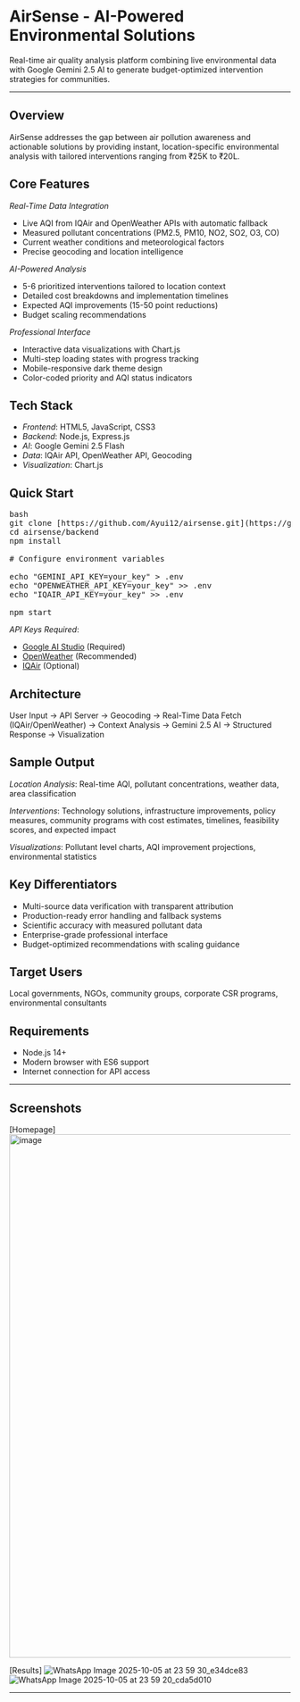 # AirSense - AI-Powered Environmental Solutions

Real-time air quality analysis platform combining live environmental data with Google Gemini 2.5 AI to generate budget-optimized intervention strategies for communities.

---

## Overview

AirSense addresses the gap between air pollution awareness and actionable solutions by providing instant, location-specific environmental analysis with tailored interventions ranging from ₹25K to ₹20L.

## Core Features

*Real-Time Data Integration*
- Live AQI from IQAir and OpenWeather APIs with automatic fallback
- Measured pollutant concentrations (PM2.5, PM10, NO2, SO2, O3, CO)
- Current weather conditions and meteorological factors
- Precise geocoding and location intelligence

*AI-Powered Analysis*
- 5-6 prioritized interventions tailored to location context
- Detailed cost breakdowns and implementation timelines
- Expected AQI improvements (15-50 point reductions)
- Budget scaling recommendations

*Professional Interface*
- Interactive data visualizations with Chart.js
- Multi-step loading states with progress tracking
- Mobile-responsive dark theme design
- Color-coded priority and AQI status indicators

## Tech Stack

- *Frontend*: HTML5, JavaScript, CSS3
- *Backend*: Node.js, Express.js
- *AI*: Google Gemini 2.5 Flash
- *Data*: IQAir API, OpenWeather API, Geocoding
- *Visualization*: Chart.js

## Quick Start
<pre>
bash
git clone [https://github.com/Ayui12/airsense.git](https://github.com/Ayui12/AirSense.git)
cd airsense/backend
npm install

# Configure environment variables

echo "GEMINI_API_KEY=your_key" > .env
echo "OPENWEATHER_API_KEY=your_key" >> .env
echo "IQAIR_API_KEY=your_key" >> .env

npm start
</pre>

*API Keys Required*:
- [Google AI Studio](https://makersuite.google.com/app/apikey) (Required)
- [OpenWeather](https://openweathermap.org/api) (Recommended)
- [IQAir](https://www.iqair.com/air-pollution-data-api) (Optional)

## Architecture


User Input → API Server → Geocoding → Real-Time Data Fetch (IQAir/OpenWeather) 
→ Context Analysis → Gemini 2.5 AI → Structured Response → Visualization


## Sample Output

*Location Analysis*: Real-time AQI, pollutant concentrations, weather data, area classification

*Interventions*: Technology solutions, infrastructure improvements, policy measures, community programs with cost estimates, timelines, feasibility scores, and expected impact

*Visualizations*: Pollutant level charts, AQI improvement projections, environmental statistics

## Key Differentiators

- Multi-source data verification with transparent attribution
- Production-ready error handling and fallback systems
- Scientific accuracy with measured pollutant data
- Enterprise-grade professional interface
- Budget-optimized recommendations with scaling guidance

## Target Users

Local governments, NGOs, community groups, corporate CSR programs, environmental consultants

## Requirements

- Node.js 14+
- Modern browser with ES6 support
- Internet connection for API access

---

## Screenshots

[Homepage]
<img width="1885" height="938" alt="image" src="https://github.com/user-attachments/assets/052a3ba3-ceda-4893-9a5f-7fcf1bccb96e" />

[Results]
![WhatsApp Image 2025-10-05 at 23 59 30_e34dce83](https://github.com/user-attachments/assets/e91ca5a4-d4db-4b0a-8a7c-1caceef773e9)
![WhatsApp Image 2025-10-05 at 23 59 20_cda5d010](https://github.com/user-attachments/assets/427d0496-10df-41be-999f-9a420aeeb683)




---
